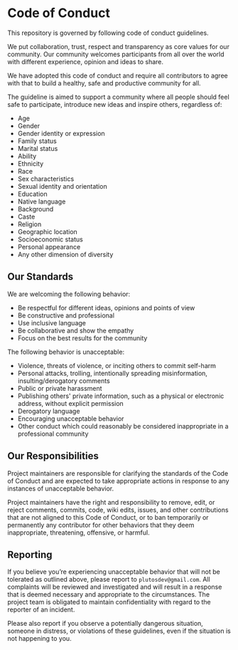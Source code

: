 # Code of Conduct

This repository is governed by following code of conduct guidelines.

We put collaboration, trust, respect and transparency as core values for our community.
Our community welcomes participants from all over the world with different experience,
opinion and ideas to share.

We have adopted this code of conduct and require all contributors to agree with that to build a healthy,
safe and productive community for all.

The guideline is aimed to support a community where all people should feel safe to participate,
introduce new ideas and inspire others, regardless of:

- Age
- Gender
- Gender identity or expression
- Family status
- Marital status
- Ability
- Ethnicity
- Race
- Sex characteristics
- Sexual identity and orientation
- Education
- Native language
- Background
- Caste
- Religion
- Geographic location
- Socioeconomic status
- Personal appearance
- Any other dimension of diversity

## Our Standards

We are welcoming the following behavior:

- Be respectful for different ideas, opinions and points of view
- Be constructive and professional
- Use inclusive language
- Be collaborative and show the empathy
- Focus on the best results for the community

The following behavior is unacceptable:

- Violence, threats of violence, or inciting others to commit self-harm
- Personal attacks, trolling, intentionally spreading misinformation, insulting/derogatory comments
- Public or private harassment
- Publishing others' private information, such as a physical or electronic address, without explicit permission
- Derogatory language
- Encouraging unacceptable behavior
- Other conduct which could reasonably be considered inappropriate in a professional community

## Our Responsibilities

Project maintainers are responsible for clarifying the standards of the Code of Conduct
and are expected to take appropriate actions in response to any instances of unacceptable behavior.

Project maintainers have the right and responsibility to remove, edit, or reject comments,
commits, code, wiki edits, issues, and other contributions that are not aligned
to this Code of Conduct, or to ban temporarily or permanently any contributor for other behaviors
that they deem inappropriate, threatening, offensive, or harmful.

## Reporting

If you believe you’re experiencing unacceptable behavior that will not be tolerated as outlined above,
please report to `plutosdev@gmail.com`. All complaints will be reviewed and investigated and will result in a response
that is deemed necessary and appropriate to the circumstances. The project team is obligated to maintain confidentiality
with regard to the reporter of an incident.

Please also report if you observe a potentially dangerous situation, someone in distress, or violations of these guidelines,
even if the situation is not happening to you.
